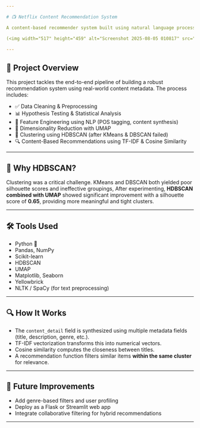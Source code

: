 ```yaml
---

# 📺 Netflix Content Recommendation System

A content-based recommender system built using natural language processing and unsupervised learning techniques, tailored to Netflix-like data. This project focuses on clustering and similarity modeling to deliver meaningful recommendations, especially for international and regional content.

(<img width="517" height="459" alt="Screenshot 2025-08-05 010817" src="https://github.com/user-attachments/assets/68c282f0-6e92-49c1-ba25-b92d7832944f" />)

---
```


## 🚀 Project Overview

This project tackles the end-to-end pipeline of building a robust recommendation system using real-world content metadata. The process includes:

* ✅ Data Cleaning & Preprocessing
* 📊 Hypothesis Testing & Statistical Analysis
* 🧠 Feature Engineering using NLP (POS tagging, content synthesis)
* 🤖 Dimensionality Reduction with UMAP
* 🧪 Clustering using HDBSCAN (after KMeans & DBSCAN failed)
* 🔍 Content-Based Recommendations using TF-IDF & Cosine Similarity

---

## 🧠 Why HDBSCAN?

Clustering was a critical challenge. KMeans and DBSCAN both yielded poor silhouette scores and ineffective groupings, After experimenting, **HDBSCAN combined with UMAP** showed significant improvement with a silhouette score of **0.65**, providing more meaningful and tight clusters.

---

## 🛠 Tools Used

* Python 🐍
* Pandas, NumPy
* Scikit-learn
* HDBSCAN
* UMAP
* Matplotlib, Seaborn
* Yellowbrick
* NLTK / SpaCy (for text preprocessing)

---

## 🔍 How It Works

* The `content_detail` field is synthesized using multiple metadata fields (title, description, genre, etc.).
* TF-IDF vectorization transforms this into numerical vectors.
* Cosine similarity computes the closeness between titles.
* A recommendation function filters similar items **within the same cluster** for relevance.



---

## 🧪 Future Improvements

* Add genre-based filters and user profiling
* Deploy as a Flask or Streamlit web app
* Integrate collaborative filtering for hybrid recommendations

---
